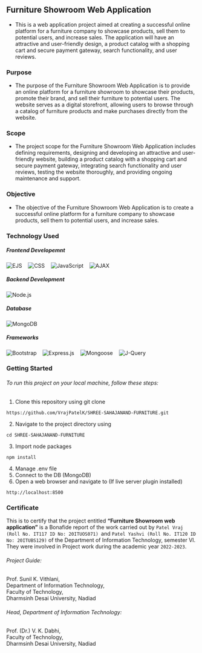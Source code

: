 ## Furniture Showroom Web Application

* This is a web application project aimed at creating a successful online platform for a furniture company to showcase products, sell them to potential users, and increase sales. The application will have an attractive and user-friendly design, a product catalog with a shopping cart and secure payment gateway, search functionality, and user reviews.

### Purpose
* The purpose of the Furniture Showroom Web Application is to provide an online platform for a furniture showroom to showcase their products, promote their brand, and sell their furniture to potential users. The website serves as a digital storefront, allowing users to browse through a catalog of furniture products and make purchases directly from the website.

### Scope
* The project scope for the Furniture Showroom Web Application includes defining requirements, designing and developing an attractive and user-friendly website, building a product catalog with a shopping cart and secure payment gateway, integrating search functionality and user reviews, testing the website thoroughly, and providing ongoing maintenance and support.

### Objective
* The objective of the Furniture Showroom Web Application is to create a successful online platform for a furniture company to showcase products, sell them to potential users, and increase sales.

### Technology Used

##### Frontend Developemnt

<div>
    <p style="display:flex; justify-content: start; align-items: center;">
        <img src="https://img.shields.io/badge/-EJS-1F425F.svg" alt="EJS" style="margin-right:1rem">
        <img src="https://img.shields.io/badge/-CSS-1572B6.svg" alt="CSS" style="margin-right:1rem">
        <img src="https://img.shields.io/badge/-JavaScript-black.svg" alt="JavaScript" style="margin-right:1rem">
        <img src="https://img.shields.io/badge/-AJAX-red.svg" alt="AJAX" style="margin-right:1rem">
    </p>
</div>

##### Backend Development

<div>
    <p style="display:flex; justify-content: start; align-items: center;">
        <img src="https://img.shields.io/badge/-Node.js-green.svg" alt="Node.js" style="margin-right:1rem">
    </p>
</div>


##### Database

<div>
    <p style="display:flex; justify-content: start; align-items: center;">
        <img src="https://img.shields.io/badge/-MongoDB-green.svg" alt="MongoDB" style="margin-right:1rem">
    </p>
</div>


##### Frameworks

<div>
    <p style="display:flex; justify-content: start; align-items: center;">
        <img src="https://img.shields.io/badge/-Bootstrap%205.0-563D7C.svg" alt="Bootstrap" style="margin-right:1rem">
        <img src="https://img.shields.io/badge/-Express.js-yellow.svg" alt="Express.js" style="margin-right:1rem">
        <img src="https://img.shields.io/badge/-Mongoose-green.svg" alt="Mongoose" style="margin-right:1rem">
        <img src="https://img.shields.io/badge/-J--Query-blue.svg" alt="J-Query" style="margin-right:1rem">
    </p>
</div>

### Getting Started

###### To run this project on your local machine, follow these steps:

1. Clone this repository using git clone 
```
https://github.com/VrajPatelK/SHREE-SAHAJANAND-FURNITURE.git
```
2. Navigate to the project directory using 
```
cd SHREE-SAHAJANAND-FURNITURE
```

3. Import node packages
```
npm install
```
4. Manage .env file
5. Connect to the DB (MongoDB)
6. Open a web browser and navigate to (If live server plugin installed)
``` 
http://localhost:8500 
```

### Certificate

This is to certify that the project entitled <b>“Furniture Showroom web application”</b> is a Bonafide report of the work carried out by ```Patel Vraj (Roll No. IT117 ID No: 20ITUOS071) ```and ```Patel Yashvi (Roll No. IT120 ID No: 20ITUBS129)``` of the Department of Information Technology, semester VI. They were involved in Project work during the academic year ```2022-2023```.

###### Project Guide:

Prof. Sunil K. Vithlani,<br>
Department of Information Technology,<br>
Faculty of Technology,<br>
Dharmsinh Desai University, Nadiad<br>

###### Head, Department of Information Technology:

Prof. (Dr.) V. K. Dabhi,<br>
Faculty of Technology,<br>
Dharmsinh Desai University, Nadiad<br>




